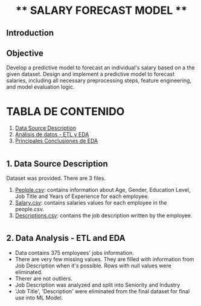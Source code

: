# <h1 align=center> ** SALARY FORECAST MODEL ** </h1>

## Introduction


## Objective

Develop a predictive model to forecast an individual's salary based on a the given dataset.
Design and implement a predictive model to forecast salaries, including all necessary preprocessing steps, feature engineering, and model evaluation logic.


# TABLA DE CONTENIDO
1. [Data Source Description](#1)
2. [Análisis de datos - ETL y EDA](#2)
3. [Principales Conclusiones de EDA](#3)



# <h2 id="1">**1. Data Source Description**</h2>

Dataset was provided. There are 3 files.
1. [Peolple.csv](./datasets/1.%20Original%20Dataset/people.csv): contains information about Age, Gender, Education Level, Job Title and Years of Experience for each employee.
2. [Salary.csv](./datasets/1.%20Original%20Dataset/salary.csv): contains salaries values for each employee in the people.csv.
3. [Descriptions.csv](./datasets/1.%20Original%20Dataset/descriptions.csv): contains the job description written by the employee.


# <h2 id="2">**2. Data Analysis - ETL and EDA**</h2>

- Data contains 375 employees' jobs information.
- There are very few missing values. They are filled with information from Job Description when it's possible. Rows with null values were eliminated.
- Therer are not outliers.
- Job Description was analyzed and split into Seniority and Industry
- 'Job Title', 'Description' were eliminated from the final dataset for final use into ML Model.
